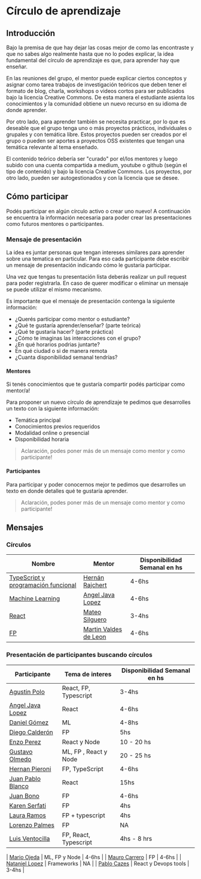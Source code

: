 # Círculo de aprendizaje
## Introducción
Bajo la premisa de que hay dejar las cosas mejor de como las encontraste y que no sabes algo realmente hasta que no lo podes explicar, la idea fundamental del círculo de aprendizaje es que, para aprender hay que enseñar.

En las reuniones del grupo, el mentor puede explicar ciertos conceptos y asignar como tarea trabajos de investigación teóricos que deben tener el formato de blog, charla, workshops o videos cortos para ser publicados bajo la licencia Creative Commons. De esta manera el estudiante asienta los conocimientos y la comunidad obtiene un nuevo recurso en su idioma de donde aprender.

Por otro lado, para aprender también se necesita practicar, por lo que es deseable que el grupo tenga uno o más proyectos prácticos, individuales o grupales y con temática libre. Estos proyectos pueden ser creados por el grupo o pueden ser aportes a proyectos OSS existentes que tengan una temática relevante al tema enseñado.

El contenido teórico debería ser "curado" por el/los mentores y luego subido con una cuenta compartida a medium, youtube o github (según el tipo de contenido) y bajo la licencia Creative Commons. Los proyectos, por otro lado, pueden ser autogestionados y con la licencia que se desee.

## Cómo participar
Podés participar en algún círculo activo o crear uno nuevo! A continuación se encuentra la información necesaria para poder crear las presentaciones como futuros mentores o participantes.

### Mensaje de presentación

La idea es juntar personas que tengan intereses similares para aprender sobre una tematica en particular. Para eso cada participante debe escribir un mensaje de presentación indicando cómo le gustaría participar.

Una vez que tengas tu presentación lista deberás realizar un pull request para poder registrarla. En caso de querer modificar o eliminar un mensaje se puede utilizar el mismo mecanismo.

Es importante que el mensaje de presentación contenga la siguiente información:
* ¿Querés participar como mentor o estudiante?
* ¿Qué te gustaría aprender/enseñar? (parte teórica)
* ¿Qué te gustaría hacer? (parte práctica)
* ¿Cómo te imaginas las interacciones con el grupo?
* ¿En qué horarios podrias juntarte?
* En qué ciudad o si de manera remota
* ¿Cuanta disponibilidad semanal tendrías?

#### Mentores
Si tenés conocimientos que te gustaría compartir podés participar como mentor/a!

Para proponer un nuevo círculo de aprendizaje te pedimos que desarrolles un texto con la siguiente información:

* Temática principal
* Conocimientos previos requeridos
* Modalidad online o presencial
* Disponibilidad horaria

> Aclaración, podes poner más de un mensaje como mentor y como participante!

#### Participantes

Para participar y poder conocernos mejor te pedimos que desarrolles un texto en donde detalles qué te gustaría aprender.

> Aclaración, podes poner más de un mensaje como mentor y como participante!

## Mensajes

### Círculos
| Nombre  | Mentor | Disponibilidad Semanal en hs |
| ------------- | ------------- | ------------- |
|  [TypeScript y programación funcional](https://github.com/circulo-aprendizaje/fp-ts) | [Hernán Rajchert](https://github.com/circulo-aprendizaje/organizacion/blob/master/mensajes/hernan_rajchert.md) | 4-6hs |
| [Machine Learning](https://github.com/circulo-aprendizaje/machine-learning) | [Angel Java Lopez](https://github.com/circulo-aprendizaje/organizacion/blob/master/mensajes/ajlopez_mentor.md) |  4-6hs |
| [React](https://github.com/circulo-aprendizaje/react) | [Mateo Silguero](https://github.com/circulo-aprendizaje/organizacion/blob/master/mensajes/mateo-silguero_mentor.md) |  3-4hs |
| [FP](https://github.com/circulo-aprendizaje/programacion-funcional) |[Martin Valdes de Leon](https://github.com/circulo-aprendizaje/organizacion/blob/master/mensajes/martin_valdes_de_leon.md) | 4-6hs |

### Presentación de participantes buscando círculos

| Participante  | Tema de interes | Disponibilidad Semanal en hs |
| ------------- | ------------- | ------------- |
| [Agustin Polo](https://github.com/circulo-aprendizaje/organizacion/blob/master/mensajes/agustin_polo.md) | React, FP, Typescript | 3-4hs |
| [Angel Java Lopez](https://github.com/circulo-aprendizaje/organizacion/blob/master/mensajes/ajlopez_aprendiz.md) | React | 4-6hs |
| [Daniel Gómez](https://github.com/circulo-aprendizaje/organizacion/blob/master/mensajes/daniel_gomez.md) | ML | 4-8hs |
| [Diego Calderón](https://github.com/circulo-aprendizaje/organizacion/blob/master/mensajes/diego_calderon.md) | FP | 5hs |
| [Enzo Perez](https://github.com/circulo-aprendizaje/organizacion/blob/master/mensajes/enzoPerez.md) | React y Node | 10 - 20 hs |
| [Gustavo Olmedo](https://github.com/circulo-aprendizaje/organizacion/blob/master/mensajes/gustavo_olmedo.md) | ML, FP , React y Node | 20 - 25 hs |
| [Hernan Pieroni](https://github.com/circulo-aprendizaje/organizacion/blob/master/mensajes/hernan_pieroni.md) | FP, TypeScript | 4-6hs |
| [Juan Pablo Blanco](https://github.com/circulo-aprendizaje/organizacion/blob/master/mensajes/jpblanco.md) | React | 15hs |
| [Juan Bono](https://github.com/circulo-aprendizaje/organizacion/blob/master/mensajes/juanbono.md) | FP | 4-6hs |
| [Karen Serfati](https://github.com/circulo-aprendizaje/organizacion/blob/master/mensajes/keyserfati.md) | FP | 4hs |
| [Laura Ramos](https://github.com/circulo-aprendizaje/organizacion/blob/master/mensajes/lauraramos.md) | FP + typescript | 4hs |
| [Lorenzo Palmes](https://github.com/circulo-aprendizaje/organizacion/blob/master/mensajes/lpalmes.md) | FP | NA |
| [Luis Ventocilla](https://github.com/circulo-aprendizaje/organizacion/blob/master/mensajes/luis_ventocilla.md) | FP, React, Typescript| 4hs - 8 hrs|

| [Mario Ojeda](https://github.com/circulo-aprendizaje/organizacion/blob/master/mensajes/mario_ojeda.md) | ML, FP y Node | 4-6hs |
| [Mauro Carrero](https://github.com/circulo-aprendizaje/organizacion/blob/master/mensajes/mauro_carrero.md) | FP | 4-6hs |
| [Nataniel Lopez](https://github.com/circulo-aprendizaje/organizacion/blob/master/mensajes/nataniel_lopez.md) | Frameworks | NA |
| [Pablo Cazes](https://github.com/circulo-aprendizaje/organizacion/blob/master/mensajes/pablo_cazes.md) | React y Devops tools | 3-4hs |
